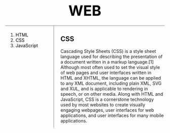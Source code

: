 <!doctype html>
<html>
<head>
  <title>WEB - CSS</title>
  <meta charset="utf-8">
  <style>
      body{
        margin:0;
      }
      a {
        color:black;
        text-decoration: none;
      }
      h1 {
        font-size:45px;
        text-align: center;
        border-bottom:1px solid gray;
        margin:0;
        padding:20px;
      }
      ol{
        border-right:1px solid gray;
        width:100px;
        margin:0;
        padding:20px;
      }
      #grid{
        display: grid;
        grid-template-columns: 150px 1fr;
      }
      #grid ol{
        padding-left:33px;
      }
      #grid #article{
        padding-left:25px;
      }
      @media(max-width:800px){
        #grid{
        display: block;
        }
        ol{
        border-right: none;
        }
        h1 {
        border-bottom: none;
        }
  </style>
</head>
<body>
  <h1><a href="index.html">WEB</a></h1>
  <div id="grid">
    <ol>
      <li><a href="1.html">HTML</a></li>
      <li><a href="2.html">CSS</a></li>
      <li><a href="3.html">JavaScript</a></li>
    </ol>
    <div id="article">
        <h2>CSS</h2>
        <p>
          Cascading Style Sheets (CSS) is a style sheet language used for describing the presentation of a document written in a markup language.[1] Although most often used to set the visual style of web pages and user interfaces written in HTML and XHTML, the language can be applied to any XML document, including plain XML, SVG and XUL, and is applicable to rendering in speech, or on other media. Along with HTML and JavaScript, CSS is a cornerstone technology used by most websites to create visually engaging webpages, user interfaces for web applications, and user interfaces for many mobile applications.
        </p>
      </div>
   </div>
</body>
</html>
